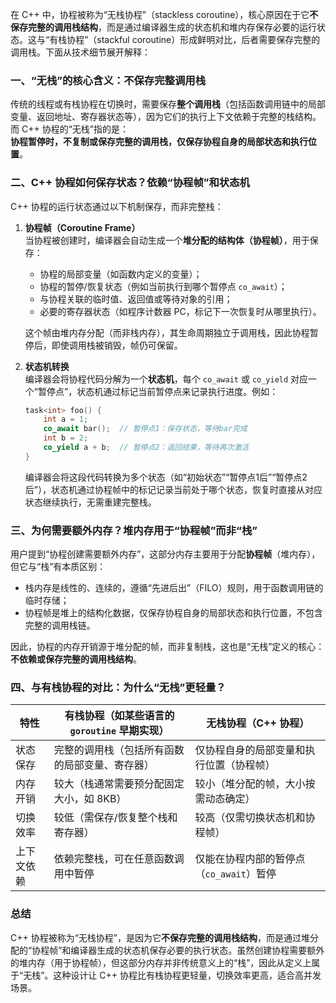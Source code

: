 在 C++ 中，协程被称为“无栈协程”（stackless coroutine），核心原因在于它**不保存完整的调用栈结构**，而是通过编译器生成的状态机和堆内存保存必要的运行状态。这与“有栈协程”（stackful coroutine）形成鲜明对比，后者需要保存完整的调用栈。下面从技术细节展开解释：


### 一、“无栈”的核心含义：不保存完整调用栈
传统的线程或有栈协程在切换时，需要保存**整个调用栈**（包括函数调用链中的局部变量、返回地址、寄存器状态等），因为它们的执行上下文依赖于完整的栈结构。而 C++ 协程的“无栈”指的是：  
**协程暂停时，不复制或保存完整的调用栈，仅保存协程自身的局部状态和执行位置**。


### 二、C++ 协程如何保存状态？依赖“协程帧”和状态机
C++ 协程的运行状态通过以下机制保存，而非完整栈：  

1. **协程帧（Coroutine Frame）**  
   当协程被创建时，编译器会自动生成一个**堆分配的结构体（协程帧）**，用于保存：  
   - 协程的局部变量（如函数内定义的变量）；  
   - 协程的暂停/恢复状态（例如当前执行到哪个暂停点 `co_await`）；  
   - 与协程关联的临时值、返回值或等待对象的引用；  
   - 必要的寄存器状态（如程序计数器 PC，标记下一次恢复时从哪里执行）。  

   这个帧由堆内存分配（而非栈内存），其生命周期独立于调用栈，因此协程暂停后，即使调用栈被销毁，帧仍可保留。


2. **状态机转换**  
   编译器会将协程代码分解为一个**状态机**，每个 `co_await` 或 `co_yield` 对应一个“暂停点”，状态机通过标记当前暂停点来记录执行进度。例如：  
   ```cpp
   task<int> foo() {
       int a = 1;
       co_await bar();  // 暂停点1：保存状态，等待bar完成
       int b = 2;
       co_yield a + b;  // 暂停点2：返回结果，等待再次激活
   }
   ```  
   编译器会将这段代码转换为多个状态（如“初始状态”“暂停点1后”“暂停点2后”），状态机通过协程帧中的标记记录当前处于哪个状态，恢复时直接从对应状态继续执行，无需重建完整栈。


### 三、为何需要额外内存？堆内存用于“协程帧”而非“栈”
用户提到“协程创建需要额外内存”，这部分内存主要用于分配**协程帧**（堆内存），但它与“栈”有本质区别：  
- 栈内存是线性的、连续的，遵循“先进后出”（FILO）规则，用于函数调用链的临时存储；  
- 协程帧是堆上的结构化数据，仅保存协程自身的局部状态和执行位置，不包含完整的调用栈链。  

因此，协程的内存开销源于堆分配的帧，而非复制栈，这也是“无栈”定义的核心：**不依赖或保存完整的调用栈结构**。


### 四、与有栈协程的对比：为什么“无栈”更轻量？
| 特性    | 有栈协程（如某些语言的 `goroutine` 早期实现） | 无栈协程（C++ 协程）              |
| ----- | ----------------------------- | ------------------------- |
| 状态保存  | 完整的调用栈（包括所有函数的局部变量、寄存器）       | 仅协程自身的局部变量和执行位置（协程帧）      |
| 内存开销  | 较大（栈通常需要预分配固定大小，如 8KB）        | 较小（堆分配的帧，大小按需动态确定）        |
| 切换效率  | 较低（需保存/恢复整个栈和寄存器）             | 较高（仅需切换状态机和协程帧）           |
| 上下文依赖 | 依赖完整栈，可在任意函数调用中暂停             | 仅能在协程内部的暂停点（`co_await`）暂停 |


### 总结
C++ 协程被称为“无栈协程”，是因为它**不保存完整的调用栈结构**，而是通过堆分配的“协程帧”和编译器生成的状态机保存必要的执行状态。虽然创建协程需要额外的堆内存（用于协程帧），但这部分内存并非传统意义上的“栈”，因此从定义上属于“无栈”。这种设计让 C++ 协程比有栈协程更轻量，切换效率更高，适合高并发场景。